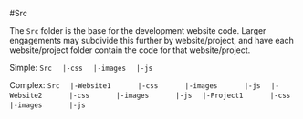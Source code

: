 #Src

The `Src` folder is the base for the development website code.  Larger engagements may subdivide this further by website/project, and have each website/project folder contain the code for that website/project.

Simple:
    `Src`
    `  |-css`
    `  |-images`
    `  |-js`

Complex:
    `Src`
    `  |-Website1`
    `      |-css`
    `      |-images`
    `      |-js`
    `  |-Website2`
    `      |-css`
    `      |-images`
    `      |-js`
    `  |-Project1`
    `      |-css`
    `      |-images`
    `      |-js`
